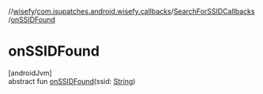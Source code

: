 //[wisefy](../../../index.md)/[com.isupatches.android.wisefy.callbacks](../index.md)/[SearchForSSIDCallbacks](index.md)/[onSSIDFound](on-s-s-i-d-found.md)

# onSSIDFound

[androidJvm]\
abstract fun [onSSIDFound](on-s-s-i-d-found.md)(ssid: [String](https://kotlinlang.org/api/latest/jvm/stdlib/kotlin/-string/index.html))
